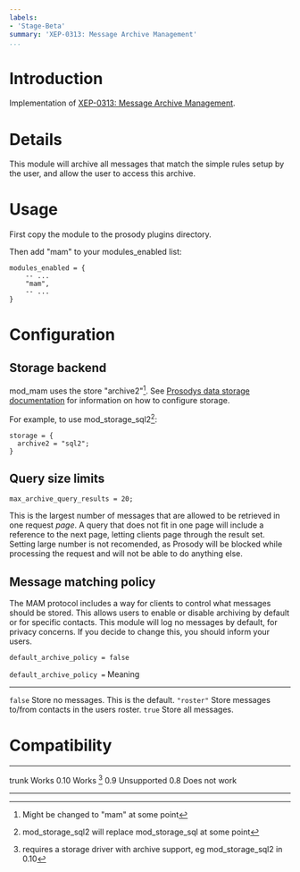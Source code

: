 ```yaml
---
labels:
- 'Stage-Beta'
summary: 'XEP-0313: Message Archive Management'
...
```


Introduction
============

Implementation of [XEP-0313: Message Archive
Management](http://xmpp.org/extensions/xep-0313.html).

Details
=======

This module will archive all messages that match the simple rules setup
by the user, and allow the user to access this archive.

Usage
=====

First copy the module to the prosody plugins directory.

Then add "mam" to your modules\_enabled list:

``` {.lua}
modules_enabled = {
    -- ...
    "mam",
    -- ...
}
```

Configuration
=============

Storage backend
---------------

mod\_mam uses the store "archive2"[^1]. See [Prosodys data storage
documentation](https://prosody.im/doc/storage) for information on how to
configure storage.

For example, to use mod\_storage\_sql2[^2]:

``` {.lua}
storage = {
  archive2 = "sql2";
}
```

Query size limits
-----------------

    max_archive_query_results = 20;

This is the largest number of messages that are allowed to be retrieved
in one request *page*. A query that does not fit in one page will
include a reference to the next page, letting clients page through the
result set. Setting large number is not recomended, as Prosody will be
blocked while processing the request and will not be able to do anything
else.

Message matching policy
-----------------------

The MAM protocol includes a way for clients to control what messages
should be stored. This allows users to enable or disable archiving by
default or for specific contacts. This module will log no messages by
default, for privacy concerns. If you decide to change this, you should
inform your users.

``` {.lua}
default_archive_policy = false
```

  `default_archive_policy =`   Meaning
  ---------------------------- ------------------------------------------------------
  `false`                      Store no messages. This is the default.
  `"roster"`                   Store messages to/from contacts in the users roster.
  `true`                       Store all messages.

Compatibility
=============

  ------- ---------------
  trunk   Works
  0.10    Works [^3]
  0.9     Unsupported
  0.8     Does not work
  ------- ---------------

[^1]: Might be changed to "mam" at some point

[^2]: mod\_storage\_sql2 will replace mod\_storage\_sql at some point

[^3]: requires a storage driver with archive support, eg
    mod\_storage\_sql2 in 0.10
